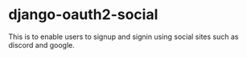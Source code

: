 # django-oauth2-social
This is to enable users to signup and signin using social sites such as discord and google.
